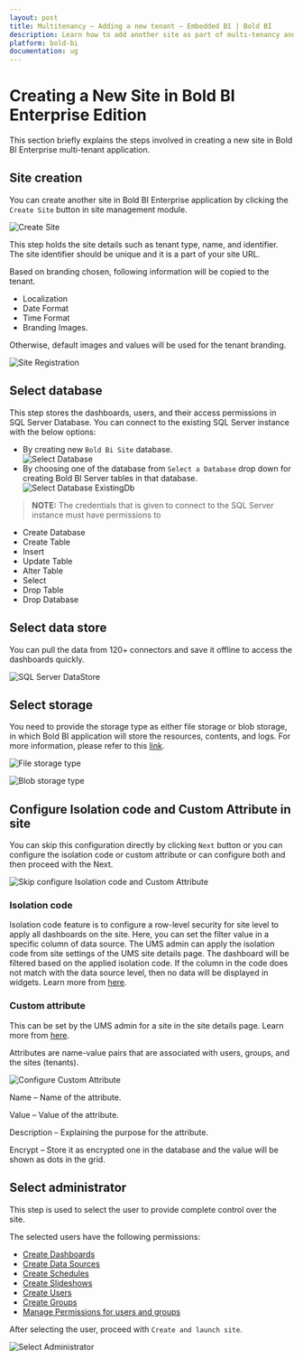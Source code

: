 ```yaml
---
layout: post
title: Multitenancy – Adding a new tenant – Embedded BI | Bold BI
description: Learn how to add another site as part of multi-tenancy and configure separate database and data store with Bold BI Embedded.
platform: bold-bi
documentation: ug
---
```


# Creating a New Site in Bold BI Enterprise Edition

This section briefly explains the steps involved in creating a new site in Bold BI Enterprise multi-tenant application.

## Site creation

You can create another site in Bold BI Enterprise application by clicking the `Create Site` button in site management module.

![Create Site](/static/assets/embedded/multi-tenancy/images/create-button.png)

This step holds the site details such as tenant type, name, and identifier. The site identifier should be unique and it is a part of your site URL.

Based on branding chosen, following information will be copied to the tenant.
* Localization
* Date Format
* Time Format
* Branding Images.

 Otherwise, default images and values will be used for the tenant branding.

![Site Registration](/static/assets/embedded/multi-tenancy/images/site-creation.png)

## Select database 

This step stores the dashboards, users, and their access permissions in SQL Server Database. You can connect to the existing SQL Server instance with the below options:

* By creating new `Bold Bi Site` database.  
![Select Database](/static/assets/embedded/multi-tenancy/images/select-database.png)
* By choosing one of the database from `Select a Database` drop down for creating Bold BI Server tables in that database.  
![Select Database ExistingDb](/static/assets/embedded/multi-tenancy/images/select-database-existing.png)

> **NOTE:**  The credentials that is given to connect to the SQL Server instance must have permissions to
* Create Database 
* Create Table
* Insert
* Update Table
* Alter Table
* Select
* Drop Table
* Drop Database  

## Select data store

You can pull the data from 120+ connectors and save it offline to access the dashboards quickly. 

![SQL Server DataStore](/static/assets/embedded/multi-tenancy/images/select-datastore.png)

## Select storage

You need to provide the storage type as either file storage or blob storage, in which Bold BI application will store the resources, contents, and logs. For more information, please refer to this [link](/embedded-bi/faq/what-all-are-the-files-and-folders-will-be-generated-in-the-installed-machine/).

![File storage type](/static/assets/embedded/multi-tenancy/images/select-storage-file.png)

![Blob storage type](/static/assets/embedded/multi-tenancy/images/select-storage-blob.png)

## Configure Isolation code and Custom Attribute in site 

You can skip this configuration directly by clicking `Next` button or you can configure the isolation code or custom attribute or can configure both and then proceed with the Next.

![Skip configure Isolation code and Custom Attribute](/static/assets/embedded/multi-tenancy/images/configure-isolation-and-attribute.png)

### Isolation code

Isolation code feature is to configure a row-level security for site level to apply all dashboards on the site. Here, you can set the filter value in a specific column of data source. The UMS admin can apply the isolation code from site settings of the UMS site details page. The dashboard will be filtered based on the applied isolation code. If the column in the code does not match with the data source level, then no data will be displayed in widgets. Learn more from [here](/embedded-bi/working-with-data-source/configuring-isolation-code/).

### Custom attribute

This can be set by the UMS admin for a site in the site details page. Learn more from [here](/embedded-bi/working-with-data-source/configuring-custom-attribute/).

Attributes are name-value pairs that are associated with users, groups, and the sites (tenants).

![Configure Custom Attribute](/static/assets/embedded/multi-tenancy/images/custom-attribute.png)

Name – Name of the attribute.

Value – Value of the attribute.

Description – Explaining the purpose for the attribute.

Encrypt – Store it as encrypted one in the database and the value will be shown as dots in the grid.

## Select administrator

This step is used to select the user to provide complete control over the site.

The selected users have the following permissions:
* [Create Dashboards](/embedded-bi/managing-resources/manage-dashboards/open-dashboards/)
* [Create Data Sources](/embedded-bi/managing-resources/manage-data-sources/)
* [Create Schedules](/embedded-bi/managing-resources/manage-schedules/)
* [Create Slideshows](/embedded-bi/managing-resources/manage-slideshows/)
* [Create Users](/embedded-bi/managing-resources/manage-users/)
* [Create Groups](/embedded-bi/managing-resources/manage-groups/)
* [Manage Permissions for users and groups](/embedded-bi/working-with-dashboards/share-dashboards/manage-permissions/)

After selecting the user, proceed with `Create and launch site`.

![Select Administrator](/static/assets/embedded/multi-tenancy/images/select-administrator.png)